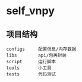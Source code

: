 # self_vnpy

## 项目结构

```
configs     配置信息/内存数据
libs        api/包再封装
script      运行脚本
tools       小工具
tests       代码测试
```